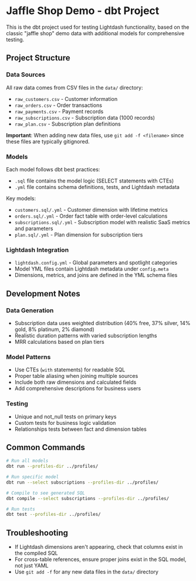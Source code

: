 # Jaffle Shop Demo - dbt Project

This is the dbt project used for testing Lightdash functionality, based on the classic "jaffle shop" demo data with additional models for comprehensive testing.

## Project Structure

### Data Sources
All raw data comes from CSV files in the `data/` directory:
- `raw_customers.csv` - Customer information
- `raw_orders.csv` - Order transactions  
- `raw_payments.csv` - Payment records
- `raw_subscriptions.csv` - Subscription data (1000 records)
- `raw_plan.csv` - Subscription plan definitions

**Important**: When adding new data files, use `git add -f <filename>` since these files are typically gitignored.

### Models
Each model follows dbt best practices:
- `.sql` file contains the model logic (SELECT statements with CTEs)
- `.yml` file contains schema definitions, tests, and Lightdash metadata

Key models:
- `customers.sql/.yml` - Customer dimension with lifetime metrics
- `orders.sql/.yml` - Order fact table with order-level calculations
- `subscriptions.sql/.yml` - Subscription model with realistic SaaS metrics and parameters
- `plan.sql/.yml` - Plan dimension for subscription tiers

### Lightdash Integration
- `lightdash.config.yml` - Global parameters and spotlight categories
- Model YML files contain Lightdash metadata under `config.meta`
- Dimensions, metrics, and joins are defined in the YML schema files

## Development Notes

### Data Generation
- Subscription data uses weighted distribution (40% free, 37% silver, 14% gold, 8% platinum, 2% diamond)
- Realistic duration patterns with varied subscription lengths
- MRR calculations based on plan tiers

### Model Patterns
- Use CTEs (`with` statements) for readable SQL
- Proper table aliasing when joining multiple sources
- Include both raw dimensions and calculated fields
- Add comprehensive descriptions for business users

### Testing
- Unique and not_null tests on primary keys
- Custom tests for business logic validation
- Relationships tests between fact and dimension tables

## Common Commands

```bash
# Run all models
dbt run --profiles-dir ../profiles/

# Run specific model
dbt run --select subscriptions --profiles-dir ../profiles/

# Compile to see generated SQL
dbt compile --select subscriptions --profiles-dir ../profiles/

# Run tests
dbt test --profiles-dir ../profiles/
```

## Troubleshooting

- If Lightdash dimensions aren't appearing, check that columns exist in the compiled SQL
- For cross-table references, ensure proper joins exist in the SQL model, not just YAML
- Use `git add -f` for any new data files in the `data/` directory